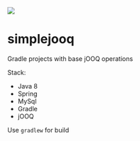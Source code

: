 ![](http://www.jooq.org/img/jooq-logo-black.png)

# simplejooq
Gradle projects with base jOOQ operations

Stack:
* Java 8
* Spring
* MySql
* Gradle
* jOOQ
 
Use ```gradlew``` for build
